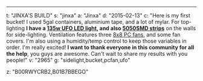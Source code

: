 ---
t: "JINXA'S BUILD"
s: "jinxa"
a: "Jinxa"
d: "2015-02-13"
c: "Here is my first bucket! I used 5gal containers, aluminium tape, and a lot of mylar. For top-lighting <strong>I have a <a href='https://amzn.to/36NO5zr'>135w UFO LED light</a>, and also <a href='http://www.amazon.com/gp/product/B00BPIWY28/ref=as_li_ss_tl?ie=UTF8&camp=1789&creative=390957&creativeASIN=B00BPIWY28&linkCode=as2&tag=spacbuck-20'>5050SMD strips</a></strong> on the walls for side-lighting. Ventilation features three <a href='http://www.amazon.com/gp/product/B002R9RBO0/ref=as_li_tl?ie=UTF8&camp=1789&creative=390957&creativeASIN=B002R9RBO0&linkCode=as2&tag=spacbuck-20&linkId=7A2LO6CV2AZYV5CP'>8x8 PC fans</a>, and some fan covers. I'm also using a humidity/temp control to keep those variables in order. I'm really excited!<strong> I want to thank everyone in this community for all the help</strong>, you guys are awesome. Can't wait to share my results with you people!"
v: "2965"
g: "sidelight,bucket,pcfan,ufo"

z: "B00RWYCRB2,B01B7BBEGO"
